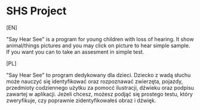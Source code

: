 # SHS Project

[EN]

"Say Hear See" is a program for young children with loss of hearing. It show animal/things pictures and you may click on picture to hear simple sample.
If you want you can to take an assesment in simple test.

[PL]

"Say Hear See" to program dedykowany dla dzieci. Dziecko z wadą słuchu może nauczyć się identyfikować oraz rozpoznawać zwierzęta, pojazdy, przedmioty codziennego użytku za pomocć ilustracji, dźwieku oraz podpisu zawartej w aplikacji.
Jeżeli chcesz, możesz podjąć się prostego testu, który zweryfikuje, czy poprawnie zidentyfikowałeś obraz i dźwięk.

